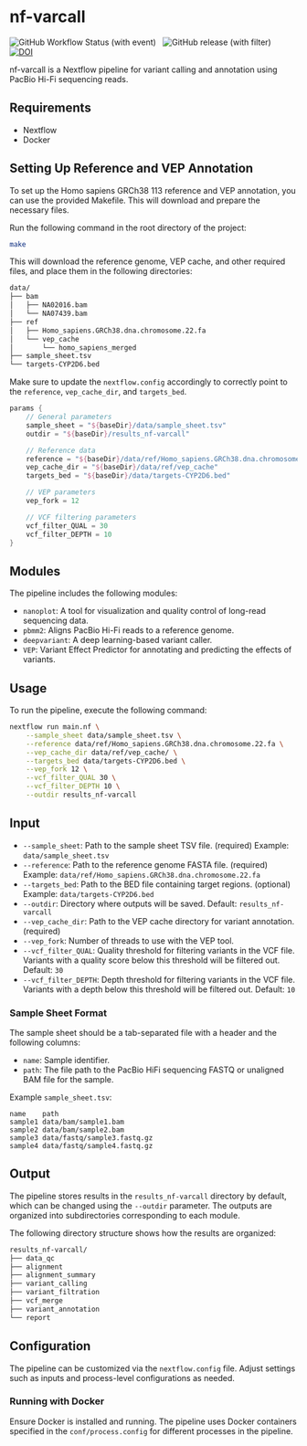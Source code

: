 # nf-varcall

![GitHub Workflow Status (with event)](https://img.shields.io/github/actions/workflow/status/maurya-anand/nf-varcall/publish.yml?style=flat-square)&nbsp;&nbsp;
![GitHub release (with filter)](https://img.shields.io/github/v/release/maurya-anand/nf-varcall?style=flat-square)&nbsp;&nbsp;
[![DOI](https://zenodo.org/badge/DOI/10.5281/zenodo.14216029.svg)](https://doi.org/10.5281/zenodo.14216029)

nf-varcall is a Nextflow pipeline for variant calling and annotation using PacBio Hi-Fi sequencing reads.

## Requirements

- Nextflow
- Docker

## Setting Up Reference and VEP Annotation

To set up the Homo sapiens GRCh38 113 reference and VEP annotation, you can use the provided Makefile. This will download and prepare the necessary files.

Run the following command in the root directory of the project:

```bash
make
```

This will download the reference genome, VEP cache, and other required files, and place them in the following directories:

```bash
data/
├── bam
│   ├── NA02016.bam
│   └── NA07439.bam
├── ref
│   ├── Homo_sapiens.GRCh38.dna.chromosome.22.fa
│   └── vep_cache
│       └── homo_sapiens_merged
├── sample_sheet.tsv
└── targets-CYP2D6.bed
```

Make sure to update the `nextflow.config` accordingly to correctly point to the `reference`, `vep_cache_dir`, and `targets_bed`.

```groovy
params {
    // General parameters
    sample_sheet = "${baseDir}/data/sample_sheet.tsv"
    outdir = "${baseDir}/results_nf-varcall"

    // Reference data
    reference = "${baseDir}/data/ref/Homo_sapiens.GRCh38.dna.chromosome.22.fa"
    vep_cache_dir = "${baseDir}/data/ref/vep_cache"
    targets_bed = "${baseDir}/data/targets-CYP2D6.bed"

    // VEP parameters
    vep_fork = 12

    // VCF filtering parameters
    vcf_filter_QUAL = 30
    vcf_filter_DEPTH = 10
}
```

## Modules

The pipeline includes the following modules:

- `nanoplot`: A tool for visualization and quality control of long-read sequencing data.
- `pbmm2`: Aligns PacBio Hi-Fi reads to a reference genome.
- `deepvariant`: A deep learning-based variant caller.
- `VEP`: Variant Effect Predictor for annotating and predicting the effects of variants.

## Usage

To run the pipeline, execute the following command:

```bash
nextflow run main.nf \
    --sample_sheet data/sample_sheet.tsv \
    --reference data/ref/Homo_sapiens.GRCh38.dna.chromosome.22.fa \
    --vep_cache_dir data/ref/vep_cache/ \
    --targets_bed data/targets-CYP2D6.bed \
    --vep_fork 12 \
    --vcf_filter_QUAL 30 \
    --vcf_filter_DEPTH 10 \
    --outdir results_nf-varcall
```

## Input

- `--sample_sheet`: Path to the sample sheet TSV file. (required) Example: `data/sample_sheet.tsv`
- `--reference`: Path to the reference genome FASTA file. (required) Example: `data/ref/Homo_sapiens.GRCh38.dna.chromosome.22.fa`
- `--targets_bed`: Path to the BED file containing target regions. (optional) Example: `data/targets-CYP2D6.bed`
- `--outdir`: Directory where outputs will be saved. Default: `results_nf-varcall`
- `--vep_cache_dir`: Path to the VEP cache directory for variant annotation. (required)
- `--vep_fork`: Number of threads to use with the VEP tool.
- `--vcf_filter_QUAL`: Quality threshold for filtering variants in the VCF file. Variants with a quality score below this threshold will be filtered out. Default: `30`
- `--vcf_filter_DEPTH`: Depth threshold for filtering variants in the VCF file. Variants with a depth below this threshold will be filtered out. Default: `10`

### Sample Sheet Format

The sample sheet should be a tab-separated file with a header and the following columns:

- `name`: Sample identifier.
- `path`: The file path to the PacBio HiFi sequencing FASTQ or unaligned BAM file for the sample.

Example `sample_sheet.tsv`:

```text
name    path
sample1 data/bam/sample1.bam
sample2 data/bam/sample2.bam
sample3 data/fastq/sample3.fastq.gz
sample4 data/fastq/sample4.fastq.gz
```

## Output

The pipeline stores results in the `results_nf-varcall` directory by default, which can be changed using the `--outdir` parameter. The outputs are organized into subdirectories corresponding to each module.

The following directory structure shows how the results are organized:

```bash
results_nf-varcall/
├── data_qc
├── alignment
├── alignment_summary
├── variant_calling
├── variant_filtration
├── vcf_merge
├── variant_annotation
└── report
```

## Configuration

The pipeline can be customized via the `nextflow.config` file. Adjust settings such as inputs and process-level configurations as needed.

### Running with Docker

Ensure Docker is installed and running. The pipeline uses Docker containers specified in the `conf/process.config` for different processes in the pipeline.
